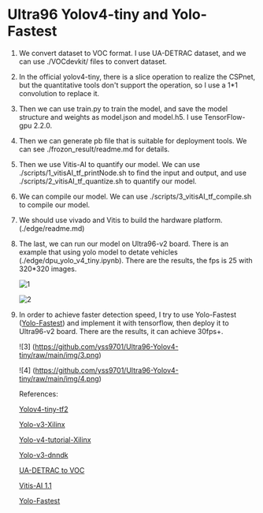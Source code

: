 # Ultra96 Yolov4-tiny and Yolo-Fastest
1. We convert dataset to VOC format. I use UA-DETRAC dataset, and we can use ./VOCdevkit/ files to convert dataset.

2. In the official yolov4-tiny, there is a slice operation to realize  the CSPnet, but the quantitative tools don't support the operation, so I use a 1*1 convolution to replace it.

3. Then we can use train.py to train the model, and save the model structure and weights as model.json and model.h5. I use TensorFlow-gpu 2.2.0.

4. Then we can generate pb file that is suitable for deployment tools. We can see ./frozon_result/readme.md for details.

5. Then we use Vitis-AI to quantify our model. We can use ./scripts/1_vitisAI_tf_printNode.sh to find the input and output, and use ./scripts/2_vitisAI_tf_quantize.sh to quantify our model.

6. We can compile our model. We can use ./scripts/3_vitisAI_tf_compile.sh to compile our model.

7. We should use vivado and Vitis to build the hardware platform. (./edge/readme.md)

8. The last, we can run our model on Ultra96-v2 board. There is an example that using yolo model to detate vehicles (./edge/dpu_yolo_v4_tiny.ipynb). There are the results, the fps is 25 with 320*320 images.

   ![1](https://github.com/yss9701/Ultra96-Yolov4-tiny/raw/main/img/1.png)

   ![2](https://github.com/yss9701/Ultra96-Yolov4-tiny/raw/main/img/2.png)

9. In order to achieve faster detection speed, I try to use Yolo-Fastest ([Yolo-Fastest](https://github.com/dog-qiuqiu/Yolo-Fastest)) and implement it with tensorflow, then deploy it to Ultra96-v2 board. There are the results, it can achieve 30fps+.

   ![3] (https://github.com/yss9701/Ultra96-Yolov4-tiny/raw/main/img/3.png)

   ![4] (https://github.com/yss9701/Ultra96-Yolov4-tiny/raw/main/img/4.png)

   

   

   References:

   [Yolov4-tiny-tf2](https://github.com/bubbliiiing/yolov4-tiny-tf2)

   [Yolo-v3-Xilinx](https://github.com/Xilinx/Vitis-AI-Tutorials/tree/ML-at-Edge-yolov3)

   [Yolo-v4-tutorial-Xilinx](https://github.com/Xilinx/Vitis-Tutorials/tree/33d6cf9686398ef1179778dc0da163291c68b465/Machine_Learning/Design_Tutorials/07-yolov4-tutorial)

   [Yolo-v3-dnndk](https://github.com/Xilinx/Vitis-AI/blob/v1.1/mpsoc/vitis_ai_dnndk_samples/tf_yolov3_voc_py/tf_yolov3_voc.py)

   [UA-DETRAC to VOC](https://blog.csdn.net/weixin_38106878/article/details/88684280?utm_medium=distribute.pc_relevant.none-task-blog-BlogCommendFromBaidu-3.control&depth_1-utm_source=distribute.pc_relevant.none-task-blog-BlogCommendFromBaidu-3.control)

   [Vitis-AI 1.1](https://www.xilinx.com/html_docs/vitis_ai/1_1/zkj1576857115470.html)

   [Yolo-Fastest](https://github.com/dog-qiuqiu/Yolo-Fastest)

